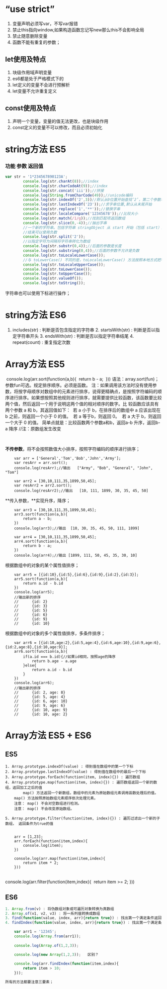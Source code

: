 # “use strict”

1. 变量声明必须写var，不写var报错
2. 禁止this指向window,如果构造函数忘记写new那么this不会影响全局
3. 禁止随意删除变量
4. 函数不能有重复的参数；

## let使用及特点

1. 块级作用域声明变量     
2. es6都是处于严格模式下的
3.  let定义的变量不会进行预解析
4. let变量不允许重复定义

## const使用及特点

1. 声明一个变量，变量的值无法更改，也是块级作用
2. const定义的变量不可以修改，而且必须初始化

#  string方法 **ES5**

### **功能 参数 返回值**

```js
var str = '1*234567890123A';
		console.log(str.charAt(8));//index
		console.log(str.charCodeAt(9));//index
		console.log(str.concat('iii'));//拼接
		console.log(String.fromCharCode(49));//unicode编码
		console.log(str.indexOf('2',3))//默认从0位置开始查找‘2’，第二个参数可以指定从哪开始；
		console.log(str.lastIndexOf('23'));//求字串位置,默认从末尾开始
		console.log(str.replace('1','**'));//替换字串
		console.log(str.localeCompare('12345678'));//比较大小
		console.log(str.match(/1/g));//找到匹配项返回数组
		console.log(str.slice(0,-4));//抽出字串
		//一个新的字符串。包括字符串 stringObject 从 start 开始（包括 start）到 end 结束（不包括 end）为止的所有字符。
		//结束可以使用负数
		console.log(str.split('2'));
		//以指定字符为间隔将字符串转化为数组
		console.log(str.substr(0,4));//后面的参数是长度
		console.log(str.substring(0,4));//后面的参数不允许是负数
		console.log(str.toLocaleLowerCase());
		//与 toLowerCase() 不同的是，toLocaleLowerCase() 方法按照本地方式把字符串转换为小写。只有几种语言（如土耳其语）具有地方特有的大小写映射，所有该方法的返回值通常与 toLowerCase() 一样
		console.log(str.toLocaleUpperCase());
		console.log(str.toLowerCase());
		console.log(str.toUpperCase());
		console.log(str.valueOf());
		console.log(str.toString());


```

字符串也可以使用下标进行操作；

# string方法 **ES6**

1.	includes(str) : 判断是否包含指定的字符串
	2. 	startsWith(str) : 判断是否以指定字符串开头
	3. 	endsWith(str) : 判断是否以指定字符串结尾
	4. 	repeat(count) : 重复指定次数
	

#  Array方法 **ES5**

​		console.log(arr.sort(function(a,b){
​			return b - a;
​		}))
​		语法：array.sort(fun)；参数fun可选。规定排序顺序。必须是函数。
​			注：如果调用该方法时没有使用参数，将按字母顺序对数组中的元素进行排序，说得更精确点，是按照字符编码的顺序进行排序。
​			如果想按照其他规则进行排序，就需要提供比较函数，该函数要比较两个值，然后返回一个用于说明这两个值的相对顺序的数字。比		较函数应该具有两个参数 a 和 b，其返回值如下：
​			若 a 小于 b，在排序后的数组中 a 应该出现在 b 之前，则返回一个小于 0 的值。
​			若 a 等于b，则返回 0。
​			若 a 大于 b，则返回一个大于 0 的值。
​			简单点就是：比较函数两个参数a和b，返回a-b 升序，返回b-a 降序
​		//注：原数组发生改变

​		

**不传参数**，将不会按照数值大小排序，按照字符编码的顺序进行排序；

		var arr = ['General','Tom','Bob','John','Army'];
		var resArr = arr.sort();
		console.log(resArr);//输出   ["Army", "Bob", "General", "John", "Tom"]
		
		var arr2 = [30,10,111,35,1899,50,45];
		var resArr2 = arr2.sort();
		console.log(resArr2);//输出   [10, 111, 1899, 30, 35, 45, 50]

**传入参数，**实现升序，降序；

		var arr3 = [30,10,111,35,1899,50,45];
		arr3.sort(function(a,b){
			return a - b;
		})
		console.log(arr3);//输出  [10, 30, 35, 45, 50, 111, 1899]
		
		var arr4 = [30,10,111,35,1899,50,45];
		arr4.sort(function(a,b){
			return b - a;
		})
		console.log(arr4);//输出 [1899, 111, 50, 45, 35, 30, 10]

根据数组中的对象的某个属性值排序；

		var arr5 = [{id:10},{id:5},{id:6},{id:9},{id:2},{id:3}];
		arr5.sort(function(a,b){
			return a.id - b.id
		})
		console.log(arr5);
		//输出新的排序
		//		{id: 2}
		//		{id: 3}
		//		{id: 5}
		//		{id: 6}
		//		{id: 9}
		//		{id: 10}

根据数组中的对象的多个属性值排序，多条件排序；

		var arr6 = [{id:10,age:2},{id:5,age:4},{id:6,age:10},{id:9,age:6},{id:2,age:8},{id:10,age:9}];
		arr6.sort(function(a,b){
			if(a.id === b.id){//如果id相同，按照age的降序
				return b.age - a.age
			}else{
				return a.id - b.id
			}
		})
		console.log(arr6);
		//输出新的排序
		//		{id: 2, age: 8}
		//		{id: 5, age: 4}
		//		{id: 6, age: 10}
		//		{id: 9, age: 6}
		//		{id: 10, age: 9}
		//		{id: 10, age: 2}

# Array方法 **ES5 + ES6**

## 	**ES5**

	1. Array.prototype.indexOf(value) : 得到值在数组中的第一个下标
	2. Array.prototype.lastIndexOf(value) : 得到值在数组中的最后一个下标
	3. Array.prototype.forEach(function(item, index){}) : 遍历数组
	4. Array.prototype.map(function(item, index){}) : 遍历数组返回一个新的数组，返回加工之后的值
			map() 方法返回一个新数组，数组中的元素为原始数组元素调用函数处理后的值。
		map() 方法按照原始数组元素顺序依次处理元素。
		注意： map() 不会对空数组进行检测。
		注意： map() 不会改变原始数组。
	
	5. Array.prototype.filter(function(item, index){}) : 遍历过滤出一个新的子数组， 返回条件为true的值


		arr = [1,23];
		arr.forEach(function(item,index){
			console.log(item);
		})
		
		console.log(arr.map(function(item,index){
			return item * 2;
		}))	


​		
​		console.log(arr.filter(function(item,index){
​			return item >= 2;
​		}))
## ES6

```js
1. Array.from(v) : 将伪数组对象或可遍历对象转换为真数组
2. Array.of(v1, v2, v3) : 将一系列值转换成数组
3. find(function(value, index, arr){return true}) : 找出第一个满足条件返回true的元素
4. findIndex(function(value, index, arr){return true}) : 找出第一个满足条件返回true的元素下标

	var arr1 = '12345';
	console.log(Array.from(arr1));
	
	console.log(Array.of(1,2,3));

	console.log(new Array(1,2,3));   区别？
	
	console.log(arr.findIndex(function(item,index){
		return item > 10;
	}));

所有的方法都要注意三要素；
```